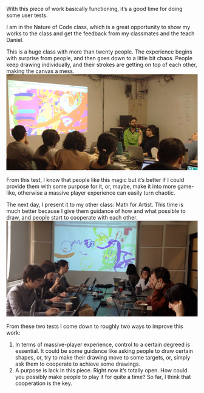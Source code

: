 With this piece of work basically functioning, it’s a good time for doing some user tests.

I am in the Nature of Code class, which is a great opportunity to show my works to the class and get the feedback from my classmates and the teach Daniel.

This is a huge class with more than twenty people. The experience begins with surprise from people, and then goes down to a little bit chaos. People keep drawing individually, and their strokes are getting on top of each other, making the canvas a mess.
![User Test 1](../project_images/user_test_natureofcode.jpg?raw=true "User Test 1")

From this test, I know that people like this magic but it’s better if I could provide them with some purpose for it, or, maybe, make it into more game-like, otherwise a massive player experience can easily turn chaotic.


The next day, I present it to my other class: Math for Artist.
This time is much better because I give them guidance of how and what possible to draw, and people start to cooperate with each other.
![User Test 1](../project_images/user_test_mathforartist.jpg?raw=true "User Test 1")

From these two tests I come down to roughly two ways to improve this work:

1. In terms of massive-player experience, control to a certain degreed is essential. It could be some guidance like asking people to draw certain shapes, or, try to make their drawing move to some targets, or, simply ask them to cooperate to achieve some drawings.
2. A purpose is lack in this piece. Right now it’s totally open. How could you possibly make people to play it for quite a time? So far, I think that cooperation is the key.

